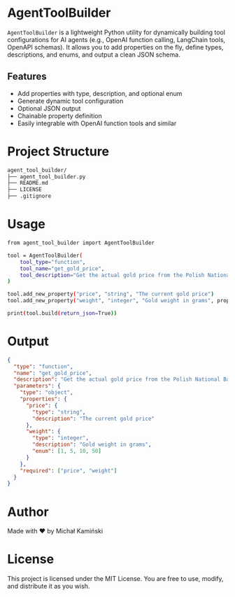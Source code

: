# AgentToolBuilder

`AgentToolBuilder` is a lightweight Python utility for dynamically building tool configurations for AI agents (e.g., OpenAI function calling, LangChain tools, OpenAPI schemas). It allows you to add properties on the fly, define types, descriptions, and enums, and output a clean JSON schema.

## Features

- Add properties with type, description, and optional enum
- Generate dynamic tool configuration
- Optional JSON output
- Chainable property definition
- Easily integrable with OpenAI function tools and similar

# Project Structure
```bash
agent_tool_builder/
├── agent_tool_builder.py
├── README.md
├── LICENSE
├── .gitignore
```

# Usage
```bash
from agent_tool_builder import AgentToolBuilder

tool = AgentToolBuilder(
    tool_type="function",
    tool_name="get_gold_price",
    tool_description="Get the actual gold price from the Polish National Bank"
)

tool.add_new_property("price", "string", "The current gold price")
tool.add_new_property("weight", "integer", "Gold weight in grams", prop_enum=[1, 5, 10, 50])

print(tool.build(return_json=True))
```

# Output
```json
{
  "type": "function",
  "name": "get_gold_price",
  "description": "Get the actual gold price from the Polish National Bank",
  "parameters": {
    "type": "object",
    "properties": {
      "price": {
        "type": "string",
        "description": "The current gold price"
      },
      "weight": {
        "type": "integer",
        "description": "Gold weight in grams",
        "enum": [1, 5, 10, 50]
      }
    },
    "required": ["price", "weight"]
  }
}
```

# Author
Made with ❤️ by Michał Kamiński

# License
This project is licensed under the MIT License. You are free to use, modify, and distribute it as you wish.